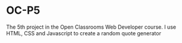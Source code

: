 # OC-P5
The 5th project in the Open Classrooms Web Developer course. I use HTML, CSS and Javascript to create a random quote generator
